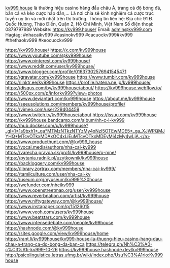 <a href="https://kv999.house/">kv999.house</a> là thương hiệu casino hàng đầu châu Á, trang cá độ bóng đá, bắn cá và kèo cược hấp dẫn,... Là nơi chia sẻ kinh nghiệm cá cược trực tuyến uy tín và mới nhất trên thị trường.
Thông tin liên hệ:
Địa chỉ: 91 Đ. Quốc Hương, Thảo Điền, Quận 2, Hồ Chí Minh, Việt Nam
Số điện thoại: 0879797989
Website: <a href="https://kv999.house/">https://kv999.house/</a>
Email: admin@kv999.com
Hagtag: #nhacaikv999 #casinokv999 #cacuockv999#kv999 #thethaokv999 #keocuockv999

<a href="https://kv999.house/">https://kv999.house/</a>
<a href="https://x.com/kv999house">https://x.com/kv999house</a>
<a href="https://www.youtube.com/@kv999house">https://www.youtube.com/@kv999house</a>
<a href="https://www.pinterest.com/kv999house/">https://www.pinterest.com/kv999house/</a>
<a href="https://www.reddit.com/user/kv999house/">https://www.reddit.com/user/kv999house/</a>
<a href="https://www.blogger.com/profile/01637302576941545471">https://www.blogger.com/profile/01637302576941545471</a>
<a href="https://gravatar.com/kv999house">https://gravatar.com/kv999house</a>
<a href="https://www.tumblr.com/kv999house">https://www.tumblr.com/kv999house</a>
<a href="https://linktr.ee/kv999house">https://linktr.ee/kv999house</a>
<a href="https://profile.hatena.ne.jp/kv999house/">https://profile.hatena.ne.jp/kv999house/</a>
<a href="https://disqus.com/by/kv999house/about/">https://disqus.com/by/kv999house/about/</a>
<a href="https://kv999house.webflow.io/">https://kv999house.webflow.io/</a>
<a href="https://500px.com/p/inforkv999?view=photos">https://500px.com/p/inforkv999?view=photos</a>
<a href="https://www.deviantart.com/kv999house">https://www.deviantart.com/kv999house</a>
<a href="https://about.me/kv999house">https://about.me/kv999house</a>
<a href="https://seeusolutions.com/members/kv999house/profile/">https://seeusolutions.com/members/kv999house/profile/</a>
<a href="https://vimeo.com/user229404459">https://vimeo.com/user229404459</a>
<a href="https://www.twitch.tv/kv999house/about">https://www.twitch.tv/kv999house/about</a>
<a href="https://issuu.com/kv999house">https://issuu.com/kv999house</a>
<a href="https://kv999house.bandcamp.com/album/nh-c-i-kv999">https://kv999house.bandcamp.com/album/nh-c-i-kv999</a>
<a href="https://hub.docker.com/u/kv999house?_gl=1*1s9bxh1*_ga*MTMzNTkzNTYzMy4xNzI5OTEwMDE5*_ga_XJWPQMJYHQ*MTcyOTkxMDAxOC4xLjEuMTcyOTkxMDEyMi4zMy4wLjA.">https://hub.docker.com/u/kv999house?_gl=1*1s9bxh1*_ga*MTMzNTkzNTYzMy4xNzI5OTEwMDE5*_ga_XJWPQMJYHQ*MTcyOTkxMDAxOC4xLjEuMTcyOTkxMDEyMi4zMy4wLjA.</a>
<a href="https://www.producthunt.com/@kv999_house">https://www.producthunt.com/@kv999_house</a>
<a href="https://vocal.media/authors/nha-cai-kv999">https://vocal.media/authors/nha-cai-kv999</a>
<a href="https://varecha.pravda.sk/profil/kv999house/o-mne/">https://varecha.pravda.sk/profil/kv999house/o-mne/</a>
<a href="https://pytania.radnik.pl/uzytkownik/kv999house">https://pytania.radnik.pl/uzytkownik/kv999house</a>
<a href="https://backloggery.com/kv999house">https://backloggery.com/kv999house</a>
<a href="https://library.zortrax.com/members/nha-cai-kv999/">https://library.zortrax.com/members/nha-cai-kv999/</a>
<a href="https://tamilculture.com/user/nha-cai-kv">https://tamilculture.com/user/nha-cai-kv</a>
<a href="https://useum.org/myuseum/kv999%20house">https://useum.org/myuseum/kv999%20house</a>
<a href="https://wefunder.com/nhcikv999">https://wefunder.com/nhcikv999</a>
<a href="https://www.openstreetmap.org/user/kv999house">https://www.openstreetmap.org/user/kv999house</a>
<a href="https://www.reverbnation.com/artist/kv999house">https://www.reverbnation.com/artist/kv999house</a>
<a href="https://www.niftygateway.com/@kv999house/">https://www.niftygateway.com/@kv999house/</a>
<a href="https://www.instapaper.com/p/15126015">https://www.instapaper.com/p/15126015</a>
<a href="https://www.veoh.com/users/kv999house">https://www.veoh.com/users/kv999house</a>
<a href="https://www.beatstars.com/kv999house">https://www.beatstars.com/kv999house</a>
<a href="https://www.intensedebate.com/people/kv99house">https://www.intensedebate.com/people/kv99house</a>
<a href="https://hashnode.com/@kv999house">https://hashnode.com/@kv999house</a>
<a href="https://sites.google.com/view/kv999house/home">https://sites.google.com/view/kv999house/home</a>
<a href="https://rant.li/kv999house/kv999-house-la-thuong-hieu-casino-hang-dau-chau-a-trang-ca-do-bong-da-ban-ca">https://rant.li/kv999house/kv999-house-la-thuong-hieu-casino-hang-dau-chau-a-trang-ca-do-bong-da-ban-ca</a>
<a href="https://telegra.ph/Nh%C3%A0-c%C3%A1i-kv999-10-26">https://telegra.ph/Nh%C3%A0-c%C3%A1i-kv999-10-26</a>
<a href="https://kv999house.hashnode.dev/kv999house">https://kv999house.hashnode.dev/kv999house</a>
<a href="http://psicolinguistica.letras.ufmg.br/wiki/index.php/Usu%C3%A1rio:Kv999house">http://psicolinguistica.letras.ufmg.br/wiki/index.php/Usu%C3%A1rio:Kv999house</a>